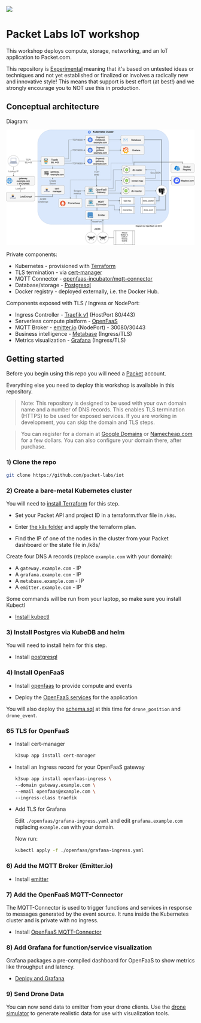 ![](https://img.shields.io/badge/Stability-Experimental-red.svg)

# Packet Labs IoT workshop

This workshop deploys compute, storage, networking, and an IoT application to Packet.com.

This repository is [Experimental](https://github.com/packethost/standards/blob/master/experimental-statement.md) meaning that it's based on untested ideas or techniques and not yet established or finalized or involves a radically new and innovative style! This means that support is best effort (at best!) and we strongly encourage you to NOT use this in production.

## Conceptual architecture

Diagram:

![Conceptual architecture](/docs/images/conceptual.png)

Private components:

* Kubernetes - provisioned with [Terraform](https://www.terraform.io)
* TLS termination - via [cert-manager](https://cert-manager.io)
* MQTT Connector - [openfaas-incubator/mqtt-connector](https://github.com/openfaas-incubator/mqtt-connector)
* Database/storage - [Postgresql](https://www.postgresql.org)
* Docker registry - deployed externally, i.e. the Docker Hub.

Components exposed with TLS / Ingress or NodePort:

* Ingress Controller - [Traefik v1](https://github.com/containous/traefik) (HostPort 80/443)
* Serverless compute platform - [OpenFaaS](https://github.com/openfaas/faas)
* MQTT Broker - [emitter.io](https://emitter.io) (NodePort) - 30080/30443
* Business intelligence - [Metabase](https://www.metabase.com) (Ingress/TLS)
* Metrics visualization - [Grafana](https://grafana.com) (Ingress/TLS)

## Getting started

Before you begin using this repo you will need a [Packet](https://app.packet.net/signup) account.

Everything else you need to deploy this workshop is available in this repository.

> Note: This repository is designed to be used with your own domain name and a number of DNS records. This enables TLS termination (HTTPS) to be used for exposed services. If you are working in development, you can skip the domain and TLS steps. 

> You can register for a domain at [Google Domains](https://domains.google) or [Namecheap.com](https://namecheap.com) for a few dollars. You can also configure your domain there, after purchase.

### 1) Clone the repo

```sh
git clone https://github.com/packet-labs/iot
```

### 2) Create a bare-metal Kubernetes cluster

You will need to [install Terraform](https://www.terraform.io) for this step.

* Set your Packet API and project ID in a terraform.tfvar file in `/k8s`.

* Enter [the `k8s` folder](/k8s/) and apply the terraform plan.

* Find the IP of one of the nodes in the cluster from your Packet dashboard or the state file in /k8s/

Create four DNS A records (replace `example.com` with your domain):

* A `gateway.example.com` - IP
* A `grafana.example.com` - IP
* A `metabase.example.com` - IP
* A `emitter.example.com` - IP

Some commands will be run from your laptop, so make sure you install Kubectl

* [Install kubectl](https://kubernetes.io/docs/tasks/tools/install-kubectl/)

### 3) Install Postgres via KubeDB and helm

You will need to install helm for this step.

* Install [postgresql](/postgresql/)

### 4) Install OpenFaaS

* Install [openfaas](/openfaas/) to provide compute and events

* Deploy the [OpenFaaS services](/openfaas/services/) for the application

You will also deploy the [schema.sql](/openfaas/services/schema.sql) at this time for `drone_position` and `drone_event`.

### 65 TLS for OpenFaaS

* Install cert-manager

    ```sh
    k3sup app install cert-manager
    ```

* Install an Ingress record for your OpenFaaS gateway

    ```sh
    k3sup app install openfaas-ingress \
    --domain gateway.example.com \
    --email openfaas@example.com \
    --ingress-class traefik
    ```

* Add TLS for Grafana

    Edit `./openfaas/grafana-ingress.yaml` and edit `grafana.example.com` replacing `example.com` with your domain.

    Now run:

    ```sh
    kubectl apply -f ./openfaas/grafana-ingress.yaml
    ```

### 6) Add the MQTT Broker (Emitter.io)

* Install [emitter](/emitter/)

### 7) Add the OpenFaaS MQTT-Connector

The MQTT-Connector is used to trigger functions and services in response to messages generated by the event source. It runs inside the Kubernetes cluster and is private with no ingress.

* Install [OpenFaaS MQTT-Connector](/openfaas/mqtt-connector/)

### 8) Add Grafana for function/service visualization

Grafana packages a pre-compiled dashboard for OpenFaaS to show metrics like throughput and latency.

* [Deploy and Grafana](/grafana/)

### 9) Send Drone Data

You can now send data to emitter from your drone clients.  Use the [drone simulator](/test/) to generate realistic data for use with visualization tools.
